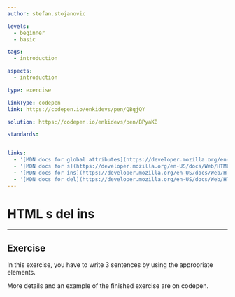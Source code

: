 ```yaml
---
author: stefan.stojanovic

levels:
  - beginner
  - basic

tags:
  - introduction

aspects:
  - introduction

type: exercise

linkType: codepen
link: https://codepen.io/enkidevs/pen/QBqjQY

solution: https://codepen.io/enkidevs/pen/BPyaKB

standards:


links:
  - '[MDN docs for global attributes](https://developer.mozilla.org/en-US/docs/Web/HTML/Global_attributes){website}'
  - '[MDN docs for s](https://developer.mozilla.org/en-US/docs/Web/HTML/Element/s){website}'
  - '[MDN docs for ins](https://developer.mozilla.org/en-US/docs/Web/HTML/Element/ins){website}'
  - '[MDN docs for del](https://developer.mozilla.org/en-US/docs/Web/HTML/Element/del){website}'
---
```

# HTML s del ins
---

## Exercise
In this exercise, you have to write 3 sentences by using the appropriate elements.

More details and an example of the finished exercise are on codepen.
